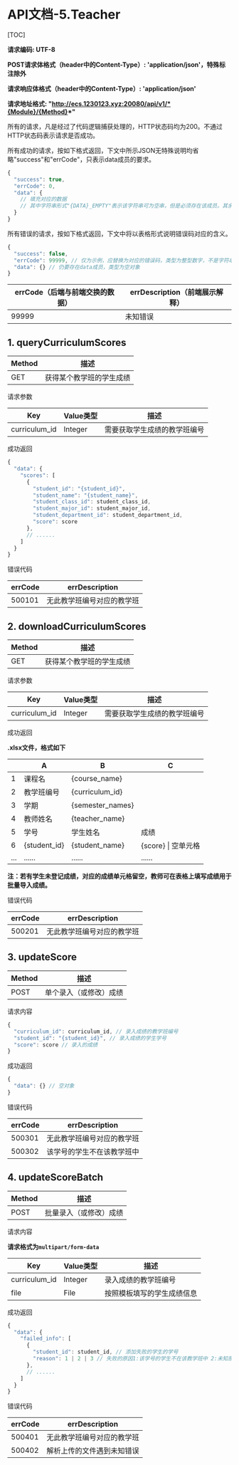 # API文档-5.Teacher

[TOC]

**请求编码: UTF-8**

**POST请求体格式（header中的Content-Type）: 'application/json'，特殊标注除外**

**请求响应体格式（header中的Content-Type）: 'application/json'**

**请求地址格式: "http://ecs.1230123.xyz:20080/api/v1/*{Module}/{Method}*"**

所有的请求，凡是经过了代码逻辑捕获处理的，HTTP状态码均为200。不通过HTTP状态码表示请求是否成功。

所有成功的请求，按如下格式返回，下文中所示JSON无特殊说明均省略"success"和"errCode"，只表示data成员的要求。

```javascript
{
  "success": true,
  "errCode": 0,
  "data": {
    // 填充对应的数据
    // 其中字符串形式"{DATA}_EMPTY"表示该字符串可为空串，但是必须存在该成员。其余的不能为空串
  }
}
```

所有错误的请求，按如下格式返回，下文中将以表格形式说明错误码对应的含义。

```javascript
{
  "success": false,
  "errCode": 99999, // 仅为示例，应替换为对应的错误码，类型为整型数字，不是字符串
  "data": {} // 仍要存在data成员，类型为空对象
}
```

| errCode（后端与前端交换的数据） | errDescription（前端展示解释） |
| ------------------------------- | ------------------------------ |
| 99999                           | 未知错误                       |

## 1. queryCurriculumScores

| Method | 描述                     |
| ------ | ------------------------ |
| GET    | 获得某个教学班的学生成绩 |

请求参数

| Key           | Value类型 | 描述                         |
| ------------- | --------- | ---------------------------- |
| curriculum_id | Integer   | 需要获取学生成绩的教学班编号 |

成功返回

```javascript
{
  "data": {
    "scores": [
      {
        "student_id": "{student_id}",
        "student_name": "{student_name}",
        "student_class_id": student_class_id,
        "student_major_id": student_major_id,
        "student_department_id": student_department_id,
        "score": score
      },
      // ......
    ]
  }
}
```

错误代码

| errCode | errDescription             |
| ------- | -------------------------- |
| 500101  | 无此教学班编号对应的教学班 |

## 2. downloadCurriculumScores

| Method | 描述                     |
| ------ | ------------------------ |
| GET    | 获得某个教学班的学生成绩 |

请求参数

| Key           | Value类型 | 描述                         |
| ------------- | --------- | ---------------------------- |
| curriculum_id | Integer   | 需要获取学生成绩的教学班编号 |

成功返回

**.xlsx文件，格式如下**

|      | A            | B                | C                   |
| ---- | ------------ | ---------------- | ------------------- |
| 1    | 课程名       | {course_name}    |                     |
| 2    | 教学班编号   | {curriculum_id}  |                     |
| 3    | 学期         | {semester_names} |                     |
| 4    | 教师姓名     | {teacher_name}   |                     |
| 5    | 学号         | 学生姓名         | 成绩                |
| 6    | {student_id} | {student_name}   | {score} \| 空单元格 |
| ...  | ......       | ......           | ......              |

**注：若有学生未登记成绩，对应的成绩单元格留空，教师可在表格上填写成绩用于批量导入成绩。**

错误代码

| errCode | errDescription             |
| ------- | -------------------------- |
| 500201  | 无此教学班编号对应的教学班 |

## 3. updateScore

| Method | 描述                   |
| ------ | ---------------------- |
| POST   | 单个录入（或修改）成绩 |

请求内容

```javascript
{
  "curriculum_id": curriculum_id, // 录入成绩的教学班编号
  "student_id": "{student_id}", // 录入成绩的学生学号
  "score": score // 录入的成绩
}
```

成功返回

```javascript
{
  "data": {} // 空对象
}
```

错误代码

| errCode | errDescription             |
| ------- | -------------------------- |
| 500301  | 无此教学班编号对应的教学班 |
| 500302  | 该学号的学生不在该教学班中 |

## 4. updateScoreBatch

| Method | 描述                   |
| ------ | ---------------------- |
| POST   | 批量录入（或修改）成绩 |

请求内容

**请求格式为`multipart/form-data`**

| Key           | Value类型 | 描述                       |
| ------------- | --------- | -------------------------- |
| curriculum_id | Integer   | 录入成绩的教学班编号       |
| file          | File      | 按照模板填写的学生成绩信息 |

成功返回

```javascript
{
  "data": {
    "failed_info": [
      {
        "student_id": student_id, // 添加失败的学生的学号
        "reason": 1 | 2 | 3 // 失败的原因1:该学号的学生不在该教学班中 2:未知原因（数据库插入时出错）
      },
      // ......
    ]
  }
}
```

错误代码

| errCode | errDescription             |
| ------- | -------------------------- |
| 500401  | 无此教学班编号对应的教学班 |
| 500402  | 解析上传的文件遇到未知错误 |
